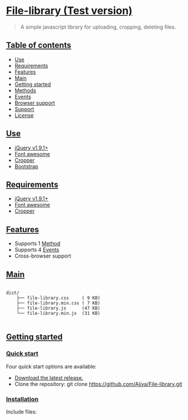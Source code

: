 <h1><a href="#file-library">File-library (Test version)</a></h1>
<blockquote>A simple javascript library for uploading, cropping, deleting files.</blockquote>
<h2><a class="anchor" href="#table-of-contents" aria-hidden="true">Table of contents</a></h2>
<ul>
	<li><a href="#use">Use</a></li>
	<li><a href="#requirements">Requirements</a></li>
	<li><a href="#features">Features</a></li>
	<li><a href="#main">Main</a></li>
	<li><a href="#getting-started">Getting started</a></li>
	<li><a href="#methods">Methods</a></li>
	<li><a href="#events">Events</a></li>
	<li><a href="#browser-support">Browser support</a></li>
	<li><a href="#support">Support</a></li>
	<li><a href="#license">License</a></li>
</ul>
<h2><a class="anchor" href="#use" aria-hidden="true">Use</a></h2>
<ul>
	<li><a href="https://jquery.com/">jQuery v1.9.1+</a></li>
	<li><a href="http://fontawesome.io/">Font awesome</a></li>
	<li><a href="https://github.com/fengyuanchen/cropper/">Cropper</a></li>
	<li><a href="http://getbootstrap.com/">Bootstrap</a></li>
</ul>
<h2><a class="anchor" href="#requirements" aria-hidden="true">Requirements</a></h2>
<ul>
	<li><a href="https://jquery.com/">jQuery v1.9.1+</a></li>
	<li><a href="http://fontawesome.io/">Font awesome</a></li>
	<li><a href="https://github.com/fengyuanchen/cropper">Cropper</a></li>
</ul>
<h2><a class="anchor" href="#features" aria-hidden="true">Features</a></h2>
<ul>
	<li>Supports 1 <a href="#methods">Method</a></li>
	<li>Supports 4 <a href="#events">Events</a></li>
	<li>Cross-browser support</li>
</ul>
<h2><a class="anchor" href="#main" aria-hidden="true">Main</a></h2>
<pre>
<code>
dist/
    ├── file-library.css     ( 9 KB)
    ├── file-library.min.css ( 7 KB)
    ├── file-library.js      (47 KB)
    └── file-library.min.js  (31 KB)
</code>
</pre>
<h2><a class="anchor" href="#getting-started" aria-hidden="true">Getting started</a></h2>
<h3><a href="#quick-start">Quick start</a></h3>
<p>Four quick start options are available:</p>
<ul>
	<li><a href="https://github.com/Ajjya/File-library/archive/master.zip">Download the latest release.</a></li>
	<li>Clone the repository: git clone <a href="#" target="_blank">https://github.com/Ajjya/File-library.git</a></li>
</ul>
<h3><a href="#installation">Installation</a></h3>
<p>Include files:</p>
<div class="highlight highlight-text-html-basic">
<pre>
<link rel="stylesheet" href="/font-awesome/css/font-awesome.min.css"><!--Font-awesome is required-->
<link rel="stylesheet" href="/path/to/cropper.min.css"><!-- Cropper is required -->
<link rel="stylesheet" href="/path/to/file-library.min.css">
<script src="/path/to/jquery.js"></script><!-- jQuery is required -->
<script src="/path/to/cropper.min.js"></script><!-- Cropper is required -->
<script src="/path/to/file-library.min.js"></script>
</pre>
</div>
